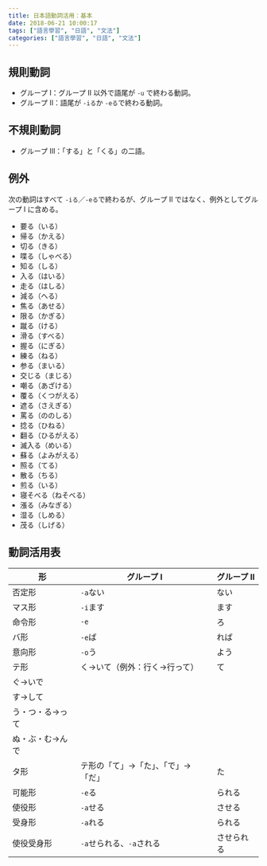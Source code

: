 ```yaml
---
title: 日本語動詞活用：基本
date: 2018-06-21 10:00:17
tags: ["語言學習", "日語", "文法"]
categories: ["語言學習", "日語", "文法"]
---
```


## 規則動詞
- グループ Ⅰ：グループ Ⅱ 以外で語尾が `-u` で終わる動詞。
- グループ Ⅱ：語尾が `-iる`か `-eる`で終わる動詞。

## 不規則動詞
- グループ Ⅲ：「する」と「くる」の二語。

## 例外
次の動詞はすべて `-iる`／`-eる`で終わるが、グループ Ⅱ ではなく、例外としてグループ Ⅰ に含める。
- 要る（いる）
- 帰る（かえる）
- 切る（きる）
- 喋る（しゃべる）
- 知る（しる）
- 入る（はいる）
- 走る（はしる）
- 減る（へる）
- 焦る（あせる）
- 限る（かぎる）
- 蹴る（ける）
- 滑る（すべる）
- 握る（にぎる）
- 練る（ねる）
- 参る（まいる）
- 交じる（まじる）
- 嘲る（あざける）
- 覆る（くつがえる）
- 遮る（さえぎる）
- 罵る（ののしる）
- 捻る（ひねる）
- 翻る（ひるがえる）
- 滅入る（めいる）
- 蘇る（よみがえる）
- 照る（てる）
- 散る（ちる）
- 煎る（いる）
- 寝そべる（ねそべる）
- 漲る（みなぎる）
- 湿る（しめる）
- 茂る（しげる）

## 動詞活用表
形 | グループ Ⅰ | グループ Ⅱ
--- | --- | ---
否定形 | `-a`ない | ない
マス形 | `-i`ます | ます
命令形 | `-e` | ろ
バ形 | `-e`ば | れば
意向形 | `-o`う | よう
テ形 | く→いて（例外：行く→行って） | て
 | ぐ→いで | 
 | す→して | 
 | う・つ・る→って | 
 | ぬ・ぶ・む→んで | 
タ形 | テ形の「て」→「た」、「で」→「だ」 | た
可能形 | `-e`る | られる
使役形 | `-a`せる | させる
受身形 | `-a`れる | られる
使役受身形 | `-a`せられる、`-a`される | させられる